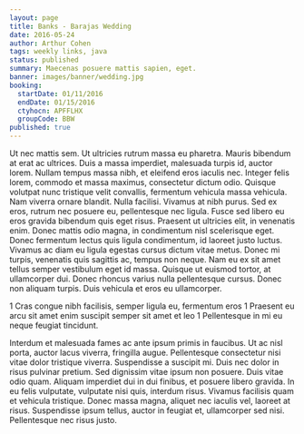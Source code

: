 ```yaml
---
layout: page
title: Banks - Barajas Wedding
date: 2016-05-24
author: Arthur Cohen
tags: weekly links, java
status: published
summary: Maecenas posuere mattis sapien, eget.
banner: images/banner/wedding.jpg
booking:
  startDate: 01/11/2016
  endDate: 01/15/2016
  ctyhocn: APFFLHX
  groupCode: BBW
published: true
---
```

Ut nec mattis sem. Ut ultricies rutrum massa eu pharetra. Mauris bibendum at erat ac ultrices. Duis a massa imperdiet, malesuada turpis id, auctor lorem. Nullam tempus massa nibh, et eleifend eros iaculis nec. Integer felis lorem, commodo et massa maximus, consectetur dictum odio. Quisque volutpat nunc tristique velit convallis, fermentum vehicula massa vehicula. Nam viverra ornare blandit. Nulla facilisi. Vivamus at nibh purus. Sed ex eros, rutrum nec posuere eu, pellentesque nec ligula.
Fusce sed libero eu eros gravida bibendum quis eget risus. Praesent ut ultricies elit, in venenatis enim. Donec mattis odio magna, in condimentum nisl scelerisque eget. Donec fermentum lectus quis ligula condimentum, id laoreet justo luctus. Vivamus ac diam eu ligula egestas cursus dictum vitae metus. Donec mi turpis, venenatis quis sagittis ac, tempus non neque. Nam eu ex sit amet tellus semper vestibulum eget id massa. Quisque ut euismod tortor, at ullamcorper dui. Donec rhoncus varius nulla pellentesque cursus. Donec non aliquam turpis. Duis vehicula et eros eu ullamcorper.

1 Cras congue nibh facilisis, semper ligula eu, fermentum eros
1 Praesent eu arcu sit amet enim suscipit semper sit amet et leo
1 Pellentesque in mi eu neque feugiat tincidunt.

Interdum et malesuada fames ac ante ipsum primis in faucibus. Ut ac nisl porta, auctor lacus viverra, fringilla augue. Pellentesque consectetur nisi vitae dolor tristique viverra. Suspendisse a suscipit mi. Duis nec dolor in risus pulvinar pretium. Sed dignissim vitae ipsum non posuere. Duis vitae odio quam. Aliquam imperdiet dui in dui finibus, et posuere libero gravida. In eu felis vulputate, vulputate nisi quis, interdum risus. Vivamus facilisis quam et vehicula tristique. Donec massa magna, aliquet nec iaculis vel, laoreet at risus. Suspendisse ipsum tellus, auctor in feugiat et, ullamcorper sed nisi. Pellentesque nec risus justo.
